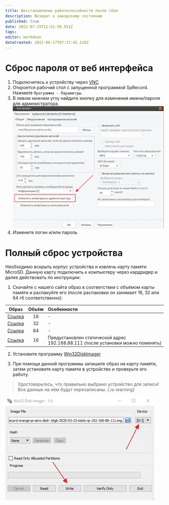 ```yaml
---
title: Восстановление работоспособности после сбоя 
description: Возврат к заводскому состоянию
published: true
date: 2022-07-25T12:51:50.551Z
tags: 
editor: markdown
dateCreated: 2022-06-17T07:37:45.129Z
---
```


# Сброс пароля от веб интерфейса
1. Подключитесь к устройству через [VNC](/ru/m-mt/additional_settings/vnc)
2. Откроется рабочий стол с запущенной программой SpRecord. Нажмите `Программа - Параметры`.
3. В левом нижнем углу найдите кнопку для изменения имени/пароля для администратора.
![change_password.jpg](/m-mt/change_password.jpg)
4. Измените логин и/или пароль

# Полный сброс устройства

Необходимо вскрыть корпус устройства и извлечь карту памяти MicroSD. Данную карту подключить к компьютеру через кардридер и далее действовать по инструкции:

1. Скачайте с нашего сайта образ в соответствии с объёмом карты памяти и распакуйте его (после распаковки он занимает 16, 32 или 64 гб соответственно):

Образ |	Объём |	Особенности
| :---: | :---: | :--- |
| [Ссылка](https://sprecord.ru/files/downloads/m-mt/sprecord-orange-pi-zero-distr-16gb-2021-10-26.zip) | 16 | - |
| [Ссылка](https://sprecord.ru/files/downloads/m-mt/sprecord-orange-pi-zero-distr-32gb-2021-10-26.7z)	| 32	| -	|	 
| [Ссылка](https://sprecord.ru/files/downloads/m-mt/sprecord-orange-pi-zero-distr-64gb-2020-09-29.zip)	| 64	| -	|	 
| [Ссылка](https://sprecord.ru/files/downloads/m-mt/sprecord-orange-pi-zero-distr-16gb-2020-03-23-static-ip-192-168-88-111.zip) | 16 | Предустановлен статической адрес 192.168.88.111 (после установки можно поменять) |

2. Установите программу [Win32DiskImager](https://sourceforge.net/projects/win32diskimager/)

3. При помощи данной программы запишите образ на карту памяти, затем установите карту памяти в устройство и проверьте его работу.
> Удостоверьтесь, что правильно выбрано устройство для записи! Все данные на нём будут перезаписаны.
{.is-warning}

![imager.jpg](/m-mt/imager.jpg)
